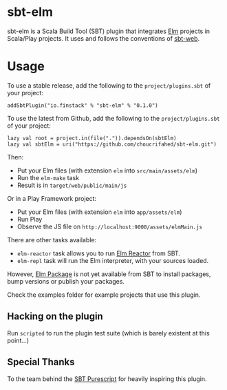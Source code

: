 # sbt-elm

sbt-elm is a Scala Build Tool (SBT) plugin that integrates [Elm](http://elm-lang.org/) projects in Scala/Play projects.
It uses and follows the conventions of [sbt-web](https://github.com/sbt/sbt-web).

# Usage

To use a stable release, add the following to the `project/plugins.sbt` of your project:

    addSbtPlugin("io.finstack" % "sbt-elm" % "0.1.0")

To use the latest from Github, add the following to the `project/plugins.sbt` of your project:

    lazy val root = project.in(file(".")).dependsOn(sbtElm)
    lazy val sbtElm = uri("https://github.com/choucrifahed/sbt-elm.git")

Then:

  * Put your Elm files (with extension `elm` into `src/main/assets/elm`)
  * Run the `elm-make` task
  * Result is in `target/web/public/main/js`

Or in a Play Framework project:

  * Put your Elm files (with extension `elm` into `app/assets/elm`)
  * Run Play
  * Observe the JS file on `http://localhost:9000/assets/elmMain.js`

There are other tasks available:

 * `elm-reactor` task allows you to run [Elm Reactor](https://github.com/elm-lang/elm-reactor) from SBT.
 * `elm-repl` task will run the Elm interpreter, with your sources loaded.

However, [Elm Package](https://github.com/elm-lang/elm-package) is not yet available from SBT to install packages, bump versions or publish your packages.

Check the examples folder for example projects that use this plugin.

## Hacking on the plugin

Run `scripted` to run the plugin test suite (which is barely existent at this point...)

## Special Thanks

To the team behind the [SBT Purescript](https://github.com/eamelink/sbt-purescript) for heavily inspiring this plugin.
